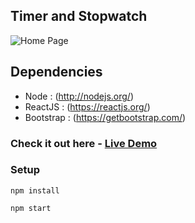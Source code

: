 ## Timer and Stopwatch

![Home Page](https://github.com/Manishsharma203/portf/blob/master/stopwatch_and_timer/public/images/Homepage.png)

## Dependencies
* Node : (http://nodejs.org/)
* ReactJS : (https://reactjs.org/)
* Bootstrap : (https://getbootstrap.com/)

### Check it out here - [Live Demo](https://timer-ms.netlify.com/)

### Setup

```
npm install
```
```
npm start
```

